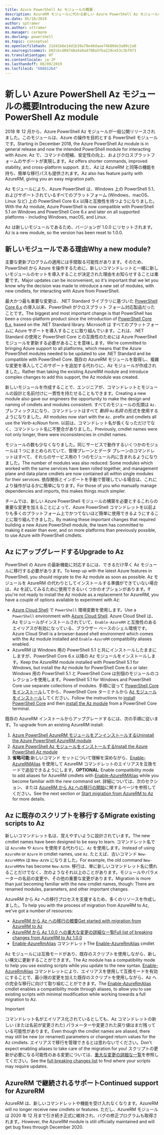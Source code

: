 ```yaml
---
title: Azure PowerShell Az モジュールの概要
description: AzureRM モジュールに代わる新しい Azure PowerShell Az モジュールの概要。
ms.date: 05/10/2019
author: sptramer
ms.author: sttramer
ms.manager: carmonm
ms.devlang: powershell
ms.topic: conceptual
ms.openlocfilehash: 21d41b6e14d1b39a78e40daee74b80de3a80c2a0
ms.sourcegitcommit: b02cbcd00748a4a9a4790a5fba229ce53c3bf973
ms.translationtype: HT
ms.contentlocale: ja-JP
ms.lasthandoff: 08/09/2019
ms.locfileid: "68861264"
---
```

# <a name="introducing-the-new-azure-powershell-az-module"></a><span data-ttu-id="6e8e4-103">新しい Azure PowerShell Az モジュールの概要</span><span class="sxs-lookup"><span data-stu-id="6e8e4-103">Introducing the new Azure PowerShell Az module</span></span>

<span data-ttu-id="6e8e4-104">2018 年 12 月から、Azure PowerShell Az モジュールが一般公開リリースされました。このモジュールは、Azure の操作を目的とする PowerShell モジュールです。</span><span class="sxs-lookup"><span data-stu-id="6e8e4-104">Starting in December 2018, the Azure PowerShell Az module is in general release and now the intended PowerShell module for interacting with Azure.</span></span> <span data-ttu-id="6e8e4-105">Az で、コマンドの短縮、安定性の向上、およびクロスプラットフォームのサポートが実現します。</span><span class="sxs-lookup"><span data-stu-id="6e8e4-105">Az offers shorter commands, improved stability, and cross-platform support.</span></span> <span data-ttu-id="6e8e4-106">また、Az は AzureRM と同等の機能を持ち、簡単な移行パスも提供されます。</span><span class="sxs-lookup"><span data-stu-id="6e8e4-106">Az also has feature parity with AzureRM, giving you an easy migration path.</span></span>

<span data-ttu-id="6e8e4-107">Az モジュールにより、Azure PowerShell は、Windows 上の PowerShell 5.1、およびサポートされているすべてのプラットフォーム (Windows、macOS、Linux など) 上の PowerShell Core 6.x 以降と互換性を持つようになりました。</span><span class="sxs-lookup"><span data-stu-id="6e8e4-107">With the Az module, Azure PowerShell is now compatible with PowerShell 5.1 on Windows and PowerShell Core 6.x and later on all supported platforms - including Windows, macOS, and Linux.</span></span>

<span data-ttu-id="6e8e4-108">Az は新しいモジュールであるため、バージョンが 1.0.0 にリセットされます。</span><span class="sxs-lookup"><span data-stu-id="6e8e4-108">Az is a new module, so the version has been reset to 1.0.0.</span></span>

## <a name="why-a-new-module"></a><span data-ttu-id="6e8e4-109">新しいモジュールである理由</span><span class="sxs-lookup"><span data-stu-id="6e8e4-109">Why a new module?</span></span>

<span data-ttu-id="6e8e4-110">主要な更新プログラムの適用には手間取る可能性があります。そのため、PowerShell から Azure を操作するために、新しいコマンドレットと一緒に新しいモジュールのセットを導入することが決定された理由をお知らせすることは重要です。</span><span class="sxs-lookup"><span data-stu-id="6e8e4-110">Major updates can be inconvenient, so it's important that we let you know why the decision was made to introduce a new set of modules, with new cmdlets, for interacting with Azure from PowerShell.</span></span>

<span data-ttu-id="6e8e4-111">最大かつ最も重要な変更は、.NET Standard ライブラリに基づいた [PowerShell Core 6.x](/powershell/scripting/overview) の導入以来、PowerShell がクロスプラット フォーム対応製品だったことです。</span><span class="sxs-lookup"><span data-stu-id="6e8e4-111">The biggest and most important change is that PowerShell has been a cross-platform product since the introduction of [PowerShell Core 6.x](/powershell/scripting/overview), based on the .NET Standard library.</span></span>
<span data-ttu-id="6e8e4-112">Microsoft は すべてのプラットフォームに Azure サポートを導入することに取り組んでいます。これは、.NET Standard の使用と PowerShell Core との互換性のためには Azure PowerShell モジュールを更新する必要があることを意味します。</span><span class="sxs-lookup"><span data-stu-id="6e8e4-112">We're committed to bringing Azure support to all platforms, which means that the Azure PowerShell modules needed to be updated to use .NET Standard and be compatible with PowerShell Core.</span></span> <span data-ttu-id="6e8e4-113">既存の AzureRM モジュールを取得し、複雑な変更を導入してこのサポートを追加する代わりに、Az モジュールが作成されました。</span><span class="sxs-lookup"><span data-stu-id="6e8e4-113">Rather than taking the existing AzureRM module and introduce complex changes to add this support, the Az module was created.</span></span>

<span data-ttu-id="6e8e4-114">新しいモジュールを作成することで、エンジニアが、コマンドレットとモジュールの設計と名前付けに一貫性を持たせることもできます。</span><span class="sxs-lookup"><span data-stu-id="6e8e4-114">Creating a new module also gave our engineers the opportunity to make the design and naming of cmdlets and modules consistent.</span></span> <span data-ttu-id="6e8e4-115">すべてのモジュールの先頭は `Az.` プレフィックスになり、コマンドレットはすべて _動詞_-`Az`_名詞_ の形式を使用するようになりました。</span><span class="sxs-lookup"><span data-stu-id="6e8e4-115">All modules now start with the `Az.` prefix and cmdlets all use the _Verb_-`Az`_Noun_ form.</span></span> <span data-ttu-id="6e8e4-116">以前は、コマンドレット名が長くなっただけでなく、コマンドレット名に不整合がありました。</span><span class="sxs-lookup"><span data-stu-id="6e8e4-116">Previously, cmdlet names were not only longer, there were inconsistencies in cmdlet names.</span></span>

<span data-ttu-id="6e8e4-117">モジュールの数も少なくなりました。同じサービスで動作するいくつかのモジュールは 1 つにまとめられていて、管理プレーンとデータ プレーンのコマンドレットはすべて、それらのサービス用の 1 つのモジュール内に含まれるようになりました。</span><span class="sxs-lookup"><span data-stu-id="6e8e4-117">The number of modules was also reduced: Some modules which worked with the same services have been rolled together, and management plane and data plane cmdlets are now contained all within single modules for their services.</span></span> <span data-ttu-id="6e8e4-118">依存関係とインポートを手動で管理している場合は、これにより操作がはるかに簡単になります。</span><span class="sxs-lookup"><span data-stu-id="6e8e4-118">For those of you who manually manage dependencies and imports, this makes things much simpler.</span></span>

<span data-ttu-id="6e8e4-119">チームでは、新しい Azure PowerShell モジュールの構築を必要とするこれらの重要な変更を加えることによって、Azure PowerShell コマンドレットを以前よりも多くのプラットフォーム上でかつてないほど簡単に使用できるようにすることに取り組んできました。</span><span class="sxs-lookup"><span data-stu-id="6e8e4-119">By making these important changes that required building a new Azure PowerShell module, the team has committed to making it easier than ever, and on more platforms than previously possible, to use Azure with PowerShell cmdlets.</span></span>

## <a name="upgrade-to-az"></a><span data-ttu-id="6e8e4-120">Az にアップグレードする</span><span class="sxs-lookup"><span data-stu-id="6e8e4-120">Upgrade to Az</span></span>

<span data-ttu-id="6e8e4-121">PowerShell の Azure の最新機能に対応するには、できるだけ早く Az モジュールに移行する必要があります。</span><span class="sxs-lookup"><span data-stu-id="6e8e4-121">To keep up with the latest Azure features in PowerShell, you should migrate to the Az module as soon as possible.</span></span> <span data-ttu-id="6e8e4-122">Az モジュールを AzureRM の代わりとしてインストールする準備ができていない場合は、Az を試してみるために使用できるいくつかのオプションがあります。</span><span class="sxs-lookup"><span data-stu-id="6e8e4-122">If you're not ready to install the Az module as a replacement for AzureRM, you have a couple of options available to experiment with Az:</span></span>

* <span data-ttu-id="6e8e4-123">[Azure Cloud Shell](https://docs.microsoft.com/azure/cloud-shell/overview) で `PowerShell` 環境変数を使用します。</span><span class="sxs-lookup"><span data-stu-id="6e8e4-123">Use a `PowerShell` environment with [Azure Cloud Shell](https://docs.microsoft.com/azure/cloud-shell/overview).</span></span>
  <span data-ttu-id="6e8e4-124">Azure Cloud Shell は、Az モジュールがインストールされていて、`Enable-AzureRM` と互換性のあるエイリアスが有効になっている、ブラウザー ベースのシェル環境です。</span><span class="sxs-lookup"><span data-stu-id="6e8e4-124">Azure Cloud Shell is a browser-based shell environment which comes with the Az module installed and `Enable-AzureRM` compatibility aliases enabled.</span></span>
* <span data-ttu-id="6e8e4-125">AzureRM は Windows 用の PowerShell 5.1 と共にインストールしたままにしますが、PowerShell Core 6.x 以降の Az モジュールをインストールします。</span><span class="sxs-lookup"><span data-stu-id="6e8e4-125">Keep the AzureRM module installed with PowerShell 5.1 for Windows, but install the Az module for PowerShell Core 6.x or later.</span></span> <span data-ttu-id="6e8e4-126">Windows 用の PowerShell 5.1 と PowerShell Core は別個のモジュールのコレクションを使用します。</span><span class="sxs-lookup"><span data-stu-id="6e8e4-126">PowerShell 5.1 for Windows and PowerShell Core use separate collections of modules.</span></span> <span data-ttu-id="6e8e4-127">手順に従って [PowerShell Core をインストール](/powershell/scripting/install/installing-powershell-core-on-windows)してから、PowerShell Core ターミナルから [Az モジュールをインストール](install-az-ps.md)してください。</span><span class="sxs-lookup"><span data-stu-id="6e8e4-127">Follow the instructions to [install PowerShell Core](/powershell/scripting/install/installing-powershell-core-on-windows) and then [install the Az module](install-az-ps.md) from a PowerShell Core terminal.</span></span>

<span data-ttu-id="6e8e4-128">既存の AzureRM インストールからアップグレードするには、次の手順に従います。</span><span class="sxs-lookup"><span data-stu-id="6e8e4-128">To upgrade from an existing AzureRM install:</span></span>

1. [<span data-ttu-id="6e8e4-129">Azure PowerShell AzureRM モジュールをアンインストールする</span><span class="sxs-lookup"><span data-stu-id="6e8e4-129">Uninstall the Azure PowerShell AzureRM module</span></span>](/powershell/azure/uninstall-az-ps#uninstall-the-azurerm-module)
2. [<span data-ttu-id="6e8e4-130">Azure PowerShell Az モジュールをインストールする</span><span class="sxs-lookup"><span data-stu-id="6e8e4-130">Install the Azure PowerShell Az module</span></span>](install-az-ps.md)
3. <span data-ttu-id="6e8e4-131">__省略可能__:新しいコマンド セットについて理解を深めながら、[Enable-AzureRMAlias](/powershell/module/az.accounts/enable-azurermalias) を使用して AzureRM コマンドレットのエイリアスを互換モードで追加できるようにします。</span><span class="sxs-lookup"><span data-stu-id="6e8e4-131">__OPTIONAL__: Enable compatibility mode to add aliases for AzureRM cmdlets with [Enable-AzureRMAlias](/powershell/module/az.accounts/enable-azurermalias) while you become familiar with the new command set.</span></span> <span data-ttu-id="6e8e4-132">詳細については、次のセクション、または [AzureRM から Az への移行の開始](migrate-from-azurerm-to-az.md)に関するページを参照してください。</span><span class="sxs-lookup"><span data-stu-id="6e8e4-132">See the next section or [Start migration from AzureRM to Az](migrate-from-azurerm-to-az.md) for more details.</span></span>

## <a name="migrate-existing-scripts-to-az"></a><span data-ttu-id="6e8e4-133">Az に既存のスクリプトを移行する</span><span class="sxs-lookup"><span data-stu-id="6e8e4-133">Migrate existing scripts to Az</span></span>

<span data-ttu-id="6e8e4-134">新しいコマンドレット名は、覚えやすいように設計されています。</span><span class="sxs-lookup"><span data-stu-id="6e8e4-134">The new cmdlet names have been designed to be easy to learn.</span></span> <span data-ttu-id="6e8e4-135">コマンドレット名では `AzureRm` や `Azure` を使用する代わりに、`Az` を使用します。</span><span class="sxs-lookup"><span data-stu-id="6e8e4-135">Instead of using `AzureRm` or `Azure` in cmdlet names, use `Az`.</span></span> <span data-ttu-id="6e8e4-136">たとえば、古いコマンド `New-AzureRMVm` は `New-AzVm` になりました。</span><span class="sxs-lookup"><span data-stu-id="6e8e4-136">For example, the old command `New-AzureRMVm` has become `New-AzVm`.</span></span>
<span data-ttu-id="6e8e4-137">移行は、単に新しいコマンドレット名に慣れることだけでなく、次のようなそれ以上のことがあります。モジュールやパラメーターの名前の変更や、その他の重要な変更があります。</span><span class="sxs-lookup"><span data-stu-id="6e8e4-137">Migration is more than just becoming familiar with the new cmdlet names, though: There are renamed modules, parameters, and other important changes.</span></span>

<span data-ttu-id="6e8e4-138">AzureRM から Az への移行プロセスを支援するため、多くのリソースを作成しました。</span><span class="sxs-lookup"><span data-stu-id="6e8e4-138">To help you with the process of migration from AzureRM to Az, we've got a number of resources:</span></span>

* [<span data-ttu-id="6e8e4-139">AzureRM から Az への移行の概要</span><span class="sxs-lookup"><span data-stu-id="6e8e4-139">Get started with migration from AzureRM to Az</span></span>](migrate-from-azurerm-to-az.md)
* [<span data-ttu-id="6e8e4-140">AzureRM から Az 1.0.0 への重大な変更の詳細な一覧</span><span class="sxs-lookup"><span data-stu-id="6e8e4-140">Full list of breaking changes from AzureRM to Az 1.0.0</span></span>](migrate-az-1.0.0.md)
* <span data-ttu-id="6e8e4-141">[Enable-AzureRmAlias](/powershell/module/az.accounts/enable-azurermalias) コマンドレット</span><span class="sxs-lookup"><span data-stu-id="6e8e4-141">The [Enable-AzureRmAlias](/powershell/module/az.accounts/enable-azurermalias) cmdlet</span></span>

<span data-ttu-id="6e8e4-142">Az モジュールには互換モードがあり、既存のスクリプトを使用しながら、新しい構文に更新することができます。</span><span class="sxs-lookup"><span data-stu-id="6e8e4-142">The Az module has a compatibility mode to help you use existing scripts while you update to the new syntax.</span></span> <span data-ttu-id="6e8e4-143">[Enable-AzureRmAlias](/powershell/module/az.accounts/enable-azurermalias) コマンドレットにより、エイリアスを使用して互換モードを有効にすることで、最小限の変更を加えた既存のスクリプトを使用しながら、Az への完全な移行に向けて取り組むことができます。</span><span class="sxs-lookup"><span data-stu-id="6e8e4-143">The [Enable-AzureRmAlias](/powershell/module/az.accounts/enable-azurermalias) cmdlet enables a compatibility mode through aliases, to allow you to use existing scripts with minimal modification while working towards a full migration to Az.</span></span>

> [!IMPORTANT]
> <span data-ttu-id="6e8e4-144">コマンドレット名がエイリアス化されているとしても、Az コマンドレットの新しい (または名前が変更された) パラメーターや変更された戻り値はまだ残っている可能性があります。</span><span class="sxs-lookup"><span data-stu-id="6e8e4-144">Even though the cmdlet names are aliased, there may still be new (or renamed) parameters or changed return values for the Az cmdlets.</span></span> <span data-ttu-id="6e8e4-145">エイリアスで移行を管理できるとは思わないでください。</span><span class="sxs-lookup"><span data-stu-id="6e8e4-145">Don't expect enabling aliases to take care of the migration for you!</span></span> <span data-ttu-id="6e8e4-146">スクリプトの更新が必要になる可能性のある変更については、[重大な変更の詳細な一覧](migrate-az-1.0.0.md)を参照してください。</span><span class="sxs-lookup"><span data-stu-id="6e8e4-146">See the [full breaking changes list](migrate-az-1.0.0.md) to find where your scripts may require updates.</span></span>

## <a name="continued-support-for-azurerm"></a><span data-ttu-id="6e8e4-147">AzureRM で継続されるサポート</span><span class="sxs-lookup"><span data-stu-id="6e8e4-147">Continued support for AzureRM</span></span>

<span data-ttu-id="6e8e4-148">AzureRM は、新しいコマンドレットや機能を受け入れなくなります。</span><span class="sxs-lookup"><span data-stu-id="6e8e4-148">AzureRM will no longer receive new cmdlets or features.</span></span> <span data-ttu-id="6e8e4-149">ただし、AzureRM モジュールは 2020 年 12 月まで引き続き正式に維持され、バグの修正プログラムも取得されます。</span><span class="sxs-lookup"><span data-stu-id="6e8e4-149">However, the AzureRM module is still officially maintained and will get bug fixes through December 2020.</span></span>